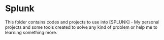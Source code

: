 # Splunk

This folder contains codes and projects to use into [SPLUNK] - My personal projects and some tools created to solve any kind of problem or help me to learning something more.

